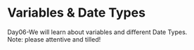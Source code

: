 <h1>Variables & Date Types</h1>
<p>Day06-We will learn about variables and different Date Types.<br>
Note: please attentive and tilled!</p>